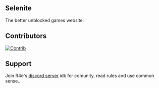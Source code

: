 ## Selenite
The better unblocked games website.
## Contributors
[![Contrib](https://contrib.rocks/image?repo=selenite-cc/selenite#)](https://github.com/selenite-cc/selenite/graphs/contributors)
## Support
Join R4e's [discord server](https://discord.gg/WDZhkdFyF4) idk for comunity, read rules and use common sense..
